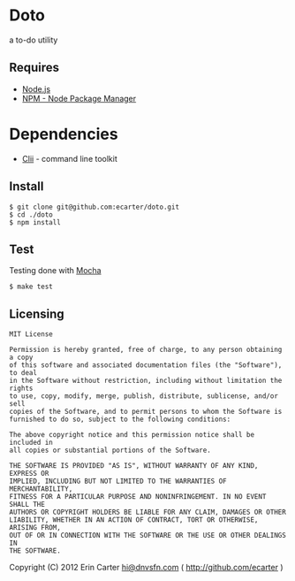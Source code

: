# Doto

  a to-do utility


## Requires

* [Node.js](http://nodejs.org)
* [NPM - Node Package Manager](http://npmjs.org)


# Dependencies

* [Clii](http://github.com/ecarter/clii) - command line toolkit


## Install

    $ git clone git@github.com:ecarter/doto.git
    $ cd ./doto
    $ npm install


## Test

Testing done with [Mocha](http://visionmedia.github.com/mocha)

    $ make test


## Licensing

    MIT License

    Permission is hereby granted, free of charge, to any person obtaining a copy
    of this software and associated documentation files (the "Software"), to deal
    in the Software without restriction, including without limitation the rights
    to use, copy, modify, merge, publish, distribute, sublicense, and/or sell
    copies of the Software, and to permit persons to whom the Software is
    furnished to do so, subject to the following conditions:

    The above copyright notice and this permission notice shall be included in
    all copies or substantial portions of the Software.

    THE SOFTWARE IS PROVIDED "AS IS", WITHOUT WARRANTY OF ANY KIND, EXPRESS OR
    IMPLIED, INCLUDING BUT NOT LIMITED TO THE WARRANTIES OF MERCHANTABILITY,
    FITNESS FOR A PARTICULAR PURPOSE AND NONINFRINGEMENT. IN NO EVENT SHALL THE
    AUTHORS OR COPYRIGHT HOLDERS BE LIABLE FOR ANY CLAIM, DAMAGES OR OTHER
    LIABILITY, WHETHER IN AN ACTION OF CONTRACT, TORT OR OTHERWISE, ARISING FROM,
    OUT OF OR IN CONNECTION WITH THE SOFTWARE OR THE USE OR OTHER DEALINGS IN
    THE SOFTWARE.

Copyright (C) 2012 Erin Carter <hi@dnvsfn.com> ( <http://github.com/ecarter> )